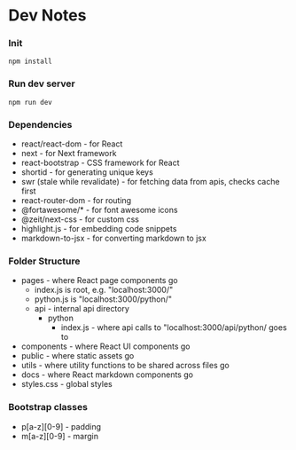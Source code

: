 # Dev Notes

### Init

`npm install`

### Run dev server

`npm run dev`

### Dependencies

- react/react-dom - for React
- next - for Next framework
- react-bootstrap - CSS framework for React
- shortid - for generating unique keys
- swr (stale while revalidate) - for fetching data from apis, checks cache first
- react-router-dom - for routing
- @fortawesome/* - for font awesome icons
- @zeit/next-css - for custom css
- highlight.js - for embedding code snippets
- markdown-to-jsx - for converting markdown to jsx

### Folder Structure

- pages - where React page components go
  - index.js is root, e.g. "localhost:3000/"
  - python.js is "localhost:3000/python/"
  - api - internal api directory
    - python
      - index.js - where api calls to "localhost:3000/api/python/ goes to
- components - where React UI components go
- public - where static assets go
- utils - where utility functions to be shared across files go
- docs - where React markdown components go
- styles.css - global styles

### Bootstrap classes

- p[a-z][0-9] - padding
- m[a-z][0-9] - margin


